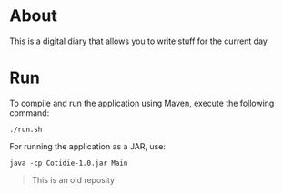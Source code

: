 # About
This is a digital diary that allows you to write stuff for the current day

# Run
To compile and run the application using Maven, execute the following command:
```
./run.sh
```

For running the application as a JAR, use:
```
java -cp Cotidie-1.0.jar Main
```

>This is an old reposity
